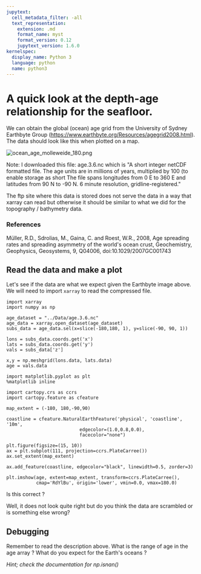 ```yaml
---
jupytext:
  cell_metadata_filter: -all
  text_representation:
    extension: .md
    format_name: myst
    format_version: 0.12
    jupytext_version: 1.6.0
kernelspec:
  display_name: Python 3
  language: python
  name: python3
---
```


# A quick look at the depth-age relationship for the seafloor.

We can obtain the global (ocean) age grid from the University of Sydney Earthbyte Group (https://www.earthbyte.org/Resources/agegrid2008.html). 
The data should look like this when plotted on a map.

![ocean_age_molleweide_180.png](./Images/ocean_age_molleweide_180.png)

Note: I downloaded this file: age.3.6.nc which is "A short integer netCDF formatted file.
The age units are in millions of years, multiplied by 100 (to enable storage as short  The file spans longitudes from 0 E to
360 E and latitudes from 90 N to -90 N. 6 minute resolution, gridline-registered." 

The ftp site where this data is stored does not serve the data in a way that xarray can read but otherwise it should be similar to what we did for the topography / bathymetry data. 


### References

Müller, R.D., Sdrolias, M., Gaina, C. and Roest, W.R., 2008, Age spreading rates and spreading asymmetry of the world's ocean crust,
Geochemistry, Geophysics, Geosystems, 9, Q04006, doi:10.1029/2007GC001743

## Read the data and make a plot 

Let's see if the data are what we expect given the Earthbyte image above.
We will need to import `xarray` to read the compressed file.

```{code-cell} ipython3
import xarray
import numpy as np

age_dataset = "../Data/age.3.6.nc"
age_data = xarray.open_dataset(age_dataset)
subs_data = age_data.sel(x=slice(-180,180, 1), y=slice(-90, 90, 1))

lons = subs_data.coords.get('x')
lats = subs_data.coords.get('y')
vals = subs_data['z']

x,y = np.meshgrid(lons.data, lats.data)
age = vals.data
```

```{code-cell} ipython3
import matplotlib.pyplot as plt
%matplotlib inline

import cartopy.crs as ccrs
import cartopy.feature as cfeature

map_extent = (-180, 180,-90,90)

coastline = cfeature.NaturalEarthFeature('physical', 'coastline', '10m',
                           edgecolor=(1.0,0.8,0.0),
                           facecolor="none")

plt.figure(figsize=(15, 10))
ax = plt.subplot(111, projection=ccrs.PlateCarree())
ax.set_extent(map_extent)

ax.add_feature(coastline, edgecolor="black", linewidth=0.5, zorder=3)

plt.imshow(age, extent=map_extent, transform=ccrs.PlateCarree(),
           cmap='RdYlBu', origin='lower', vmin=0.0, vmax=180.0)
```

Is this correct ?

Well, it does not look quite right but do you think the data are scrambled or is something else wrong? 

## Debugging

Remember to read the description above. What is the range of age in the age array ? What do you expect for the Earth's oceans ?

*Hint; check the documentation for np.isnan()*

```{code-cell} ipython3

```
